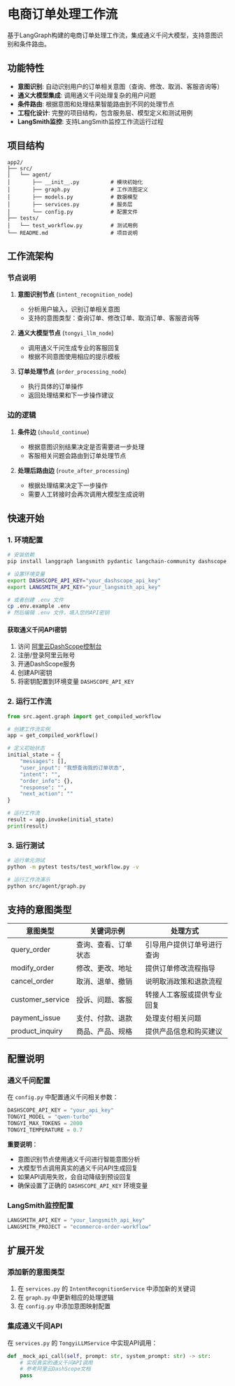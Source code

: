 # 电商订单处理工作流

基于LangGraph构建的电商订单处理工作流，集成通义千问大模型，支持意图识别和条件路由。

## 功能特性

- **意图识别**: 自动识别用户的订单相关意图（查询、修改、取消、客服咨询等）
- **通义大模型集成**: 调用通义千问处理复杂的用户问题
- **条件路由**: 根据意图和处理结果智能路由到不同的处理节点
- **工程化设计**: 完整的项目结构，包含服务层、模型定义和测试用例
- **LangSmith监控**: 支持LangSmith监控工作流运行过程

## 项目结构

```
app2/
├── src/
│   └── agent/
│       ├── __init__.py          # 模块初始化
│       ├── graph.py             # 工作流图定义
│       ├── models.py            # 数据模型
│       ├── services.py          # 服务层
│       └── config.py            # 配置文件
├── tests/
│   └── test_workflow.py         # 测试用例
└── README.md                    # 项目说明
```

## 工作流架构

### 节点说明

1. **意图识别节点** (`intent_recognition_node`)
   - 分析用户输入，识别订单相关意图
   - 支持的意图类型：查询订单、修改订单、取消订单、客服咨询等

2. **通义大模型节点** (`tongyi_llm_node`)
   - 调用通义千问生成专业的客服回复
   - 根据不同意图使用相应的提示模板

3. **订单处理节点** (`order_processing_node`)
   - 执行具体的订单操作
   - 返回处理结果和下一步操作建议

### 边的逻辑

1. **条件边** (`should_continue`)
   - 根据意图识别结果决定是否需要进一步处理
   - 客服相关问题会路由到订单处理节点

2. **处理后路由边** (`route_after_processing`)
   - 根据处理结果决定下一步操作
   - 需要人工转接时会再次调用大模型生成说明

## 快速开始

### 1. 环境配置

```bash
# 安装依赖
pip install langgraph langsmith pydantic langchain-community dashscope

# 设置环境变量
export DASHSCOPE_API_KEY="your_dashscope_api_key"
export LANGSMITH_API_KEY="your_langsmith_api_key"

# 或者创建 .env 文件
cp .env.example .env
# 然后编辑 .env 文件，填入您的API密钥
```

#### 获取通义千问API密钥

1. 访问 [阿里云DashScope控制台](https://dashscope.console.aliyun.com/)
2. 注册/登录阿里云账号
3. 开通DashScope服务
4. 创建API密钥
5. 将密钥配置到环境变量 `DASHSCOPE_API_KEY`

### 2. 运行工作流

```python
from src.agent.graph import get_compiled_workflow

# 创建工作流实例
app = get_compiled_workflow()

# 定义初始状态
initial_state = {
    "messages": [],
    "user_input": "我想查询我的订单状态",
    "intent": "",
    "order_info": {},
    "response": "",
    "next_action": ""
}

# 运行工作流
result = app.invoke(initial_state)
print(result)
```

### 3. 运行测试

```bash
# 运行单元测试
python -m pytest tests/test_workflow.py -v

# 运行工作流演示
python src/agent/graph.py
```

## 支持的意图类型

| 意图类型 | 关键词示例 | 处理方式 |
|---------|-----------|----------|
| query_order | 查询、查看、订单状态 | 引导用户提供订单号进行查询 |
| modify_order | 修改、更改、地址 | 提供订单修改流程指导 |
| cancel_order | 取消、退单、撤销 | 说明取消政策和退款流程 |
| customer_service | 投诉、问题、客服 | 转接人工客服或提供专业回复 |
| payment_issue | 支付、付款、退款 | 处理支付相关问题 |
| product_inquiry | 商品、产品、规格 | 提供产品信息和购买建议 |

## 配置说明

### 通义千问配置

在 `config.py` 中配置通义千问相关参数：

```python
DASHSCOPE_API_KEY = "your_api_key"
TONGYI_MODEL = "qwen-turbo"
TONGYI_MAX_TOKENS = 2000
TONGYI_TEMPERATURE = 0.7
```

**重要说明**：
- 意图识别节点使用通义千问进行智能意图分析
- 大模型节点调用真实的通义千问API生成回复
- 如果API调用失败，会自动降级到预设回复
- 确保设置了正确的 `DASHSCOPE_API_KEY` 环境变量

### LangSmith监控配置

```python
LANGSMITH_API_KEY = "your_langsmith_api_key"
LANGSMITH_PROJECT = "ecommerce-order-workflow"
```

## 扩展开发

### 添加新的意图类型

1. 在 `services.py` 的 `IntentRecognitionService` 中添加新的关键词
2. 在 `graph.py` 中更新相应的处理逻辑
3. 在 `config.py` 中添加意图映射配置

### 集成通义千问API

在 `services.py` 的 `TongyiLLMService` 中实现API调用：

```python
def _mock_api_call(self, prompt: str, system_prompt: str) -> str:
    # 实现真实的通义千问API调用
    # 参考阿里云DashScope文档
    pass
```
